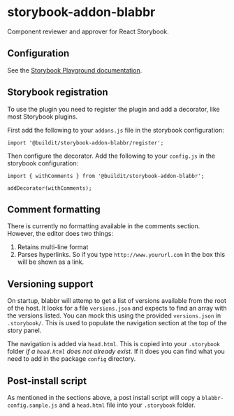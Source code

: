 # storybook-addon-blabbr

Component reviewer and approver for React Storybook.

## Configuration

See the [Storybook Playground documentation](https://github.com/buildit/storybook-playground).

## Storybook registration

To use the plugin you need to register the plugin and add a decorator, like most Storybook plugins.

First add the following to your `addons.js` file in the storybook configuration:

`import '@buildit/storybook-addon-blabbr/register';`

Then configure the decorator. Add the following to your `config.js` in the storybook configuration:

```
import { withComments } from '@buildit/storybook-addon-blabbr';

addDecorator(withComments);
```

## Comment formatting

There is currently no formatting available in the comments section. However, the editor does two things:

1. Retains multi-line format
2. Parses hyperlinks. So if you type `http://www.yoururl.com` in the box this will be shown as a link.

## Versioning support

On startup, blabbr will attemp to get a list of versions available from the root of the host. It looks for
a file `versions.json` and expects to find an array with the versions listed. You can mock this using the provided
`versions.json` in `.storybook/`. This is used to populate the navigation section at the top of the story panel.

The navigation is added via `head.html`. This is copied into your `.storybook` folder *if a `head.html` does not already exist*. If it does you can find what you need to add in the package `config` directory.

## Post-install script

As mentioned in the sections above, a post install script will copy a `blabbr-config.sample.js` and a `head.html` file into your `.storybook` folder.
